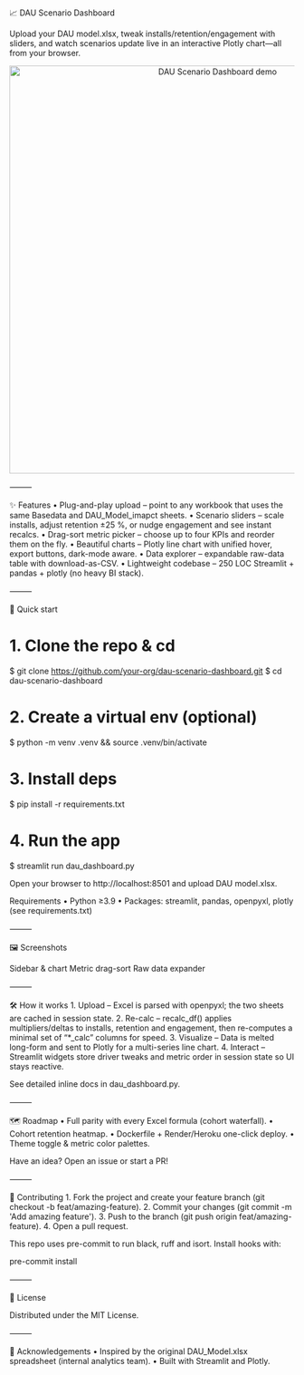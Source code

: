 📈 DAU Scenario Dashboard

Upload your DAU model.xlsx, tweak installs/retention/engagement with sliders, and watch scenarios update live in an interactive Plotly chart—all from your browser.

<p align="center">
  <!-- Replace with actual GIF after recording -->
  <img src="docs/demo.gif" alt="DAU Scenario Dashboard demo" width="720">
</p>



⸻

✨ Features
	•	Plug-and-play upload – point to any workbook that uses the same Basedata and DAU_Model_imapct sheets.
	•	Scenario sliders – scale installs, adjust retention ±25 %, or nudge engagement and see instant recalcs.
	•	Drag-sort metric picker – choose up to four KPIs and reorder them on the fly.
	•	Beautiful charts – Plotly line chart with unified hover, export buttons, dark-mode aware.
	•	Data explorer – expandable raw-data table with download-as-CSV.
	•	Lightweight codebase – 250 LOC Streamlit + pandas + plotly (no heavy BI stack).

⸻

🚀 Quick start

# 1. Clone the repo & cd
$ git clone https://github.com/your-org/dau-scenario-dashboard.git
$ cd dau-scenario-dashboard

# 2. Create a virtual env (optional)
$ python -m venv .venv && source .venv/bin/activate

# 3. Install deps
$ pip install -r requirements.txt

# 4. Run the app
$ streamlit run dau_dashboard.py

Open your browser to http://localhost:8501 and upload DAU model.xlsx.

Requirements
	•	Python ≥3.9
	•	Packages: streamlit, pandas, openpyxl, plotly (see requirements.txt)

⸻

🖼️ Screenshots

Sidebar & chart	Metric drag-sort	Raw data expander
		


⸻

🛠 How it works
	1.	Upload – Excel is parsed with openpyxl; the two sheets are cached in session state.
	2.	Re-calc – recalc_df() applies multipliers/deltas to installs, retention and engagement, then re-computes a minimal set of “*_calc” columns for speed.
	3.	Visualize – Data is melted long-form and sent to Plotly for a multi-series line chart.
	4.	Interact – Streamlit widgets store driver tweaks and metric order in session state so UI stays reactive.

See detailed inline docs in dau_dashboard.py.

⸻

🗺️ Roadmap
	•	Full parity with every Excel formula (cohort waterfall).
	•	Cohort retention heatmap.
	•	Dockerfile + Render/Heroku one-click deploy.
	•	Theme toggle & metric color palettes.

Have an idea? Open an issue or start a PR!

⸻

🤝 Contributing
	1.	Fork the project and create your feature branch (git checkout -b feat/amazing-feature).
	2.	Commit your changes (git commit -m 'Add amazing feature').
	3.	Push to the branch (git push origin feat/amazing-feature).
	4.	Open a pull request.

This repo uses pre-commit to run black, ruff and isort. Install hooks with:

pre-commit install


⸻

📄 License

Distributed under the MIT License.

⸻

🙌 Acknowledgements
	•	Inspired by the original DAU_Model.xlsx spreadsheet (internal analytics team).
	•	Built with Streamlit and Plotly.
